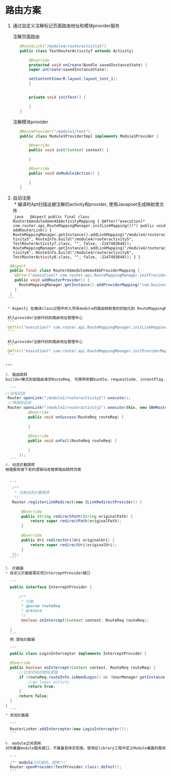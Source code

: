 # 路由方案
1. 通过自定义注解标记页面路由地址和模块provider服务  

	注解页面路由

	 ```java  
		@RouteLink("/module4/routeractivity5")
		public class TestRouterActivity7 extends Activity{

		    @Override
		    protected void onCreate(Bundle savedInstanceState) {
			super.onCreate(savedInstanceState);

			setContentView(R.layout.layout_test_1);
		    }


		    private void initTest() {

		    }
		}  
	```
	注解模块provider

	 ```java  
		@RouteProvider("/module1/test")
		public class Module1ProviderImpl implements Module1Provider {

		    @Override
		    public void init(Context context) {

		    }

		    @Override
		    public void doModule1Action() {

		    }
		}
	 ```
2. 自动注册  
  * 编译时Apt扫描出被注解的activity和provider, 使用Javapoet生成映射类文件  
  ```java  
	@Aspect
	public final class Router$$moduledemo4$$ActivityMapping {
	    @After("execution(* com.router.api.RouteMappingManager.initLinkMapping())")
	    public void addRouterLink() {
		RouteMappingManager.getInstance().addLinkMapping("/module4/routeractivity5", RouteInfo.build("/module4/routeractivity5", TestRouterActivity7.class, "", false, -2147483648));
		RouteMappingManager.getInstance().addLinkMapping("/module4/routeractivity6", RouteInfo.build("/module4/routeractivity6", TestRouterActivity8.class, "", false, -2147483648));
	    }
	}
  ```  
    
    
  ```java  
	@Aspect
	public final class Router$$moduledemo4$$ProviderMapping {
	  @After("execution(* com.router.api.RouteMappingManager.initProviderMapping())")
	  public void addRouterProvider() {
	    RouteMappingManager.getInstance().addProviderMapping("com.business.providers.Module4Provider", Module4ProviderImpl.class);
	  }
	}
  ```  
        
  * Aspectj 在编译class过程中织入所有module的路由映射类的初始化到 RouteMappingManager 的init方法，实现自动注册

  织入provider注册代码到路由地址管理中心  
  ```
  @After("execution(* com.router.api.RouteMappingManager.initLinkMapping())")
  ```  
    
  织入provider注册代码到路由地址管理中心  
  ```
  @After("execution(* com.router.api.RouteMappingManager.initProviderMapping())")
  ```
   
***  
  
3. 路由跳转  
builder模式封装路由请求RouteReq, 可携带参数bundle，requestCode, intentFlag, 路由返回回调
  
	```
  //没有回调   
  Router.openLink("/module2/routeractivity2").execute(); 
  //带跳转回调          
  Router.openLink("/module2/routeractivity2").execute(this, new GNHRouteCallBack() {
            @Override
            public void onSuccess(RouteReq routeReq) {
	
            }
	
            @Override
            public void onFail(RouteReq routeReq) {
	
            }
        });
	```  
4. 动态拦截跳转  
根据服务端下发的逻辑动态替换路由跳转页面
  

	```
     /**
      * 注册动态拦截跳转
      */
     Router.registerLinkRedirect(new ILinkRedirectProvider() {
	
         @Override
         public String redirectPath(String originalPath) {
             return super.redirectPath(originalPath);
         }
	
         @Override
         public Uri redirectUri(Uri originalUri) {
             return super.redirectUri(originalUri);
         }
     });
	```

5. 拦截器  
  * 自定义拦截器需实现InterceptProvider接口
  
	```  
	public interface InterceptProvider {
	
	    /**
	     * 拦截
	     * @param routeReq
	     * @return
	     */
	     boolean onIntercept(Context context, RouteReq routeReq);
	
	}
	```  
	例:登陆拦截器  
	  
	```
	public class LoginInterceptor implements InterceptProvider {

    @Override
    public boolean onIntercept(Context context, RouteReq routeReq) {
        //实现项目的登陆逻辑
        if (routeReq.routeInfo.isNeedLogin() && !UserManager.getInstance().isLogin()) {
            //go login activty
            return true;
        }
        return false;
    }
}
	```  
  * 添加拦截器  

	```
	RouterLinker.addInterceptor(new LoginInterceptor()); 
	```
	 
6. module之间调用  
对外暴露module服务接口，不暴露具体实现类，使用在library工程中定义Module暴露的服务接口找到module服务实现  
	
	```
	/** module之间通信，调用**/
	Router.openProvider(TestProvider.class).doTest();
	```  

  
  
    
      
      
